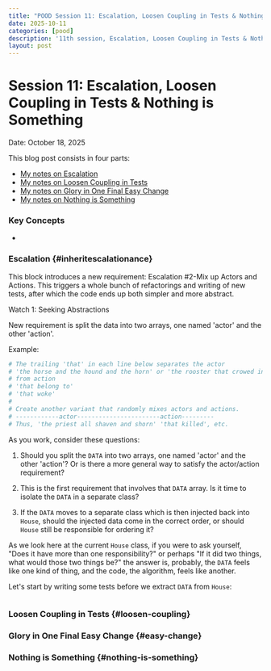 ```yaml
---
title: "POOD Session 11: Escalation, Loosen Coupling in Tests & Nothing is Something"
date: 2025-10-11
categories: [pood]
description: '11th session, Escalation, Loosen Coupling in Tests & Nothing is Something'
layout: post
---
```


# Session 11: Escalation, Loosen Coupling in Tests & Nothing is Something

Date: October 18, 2025

This blog post consists in four parts:

- [My notes on Escalation](#escalation)
- [My notes on Loosen Coupling in Tests](#loosen-coupling)
- [My notes on Glory in One Final Easy Change](#easy-change)
- [My notes on Nothing is Something](#nothing-is-something)

### Key Concepts

- 

### Escalation {#inheritescalationance}

This block introduces a new requirement: Escalation #2-Mix up Actors and Actions.  This triggers a whole bunch of refactorings and writing of new tests, after which the code ends up both simpler and more abstract.

Watch 1: Seeking Abstractions

New requirement is split the data into two arrays, one named 'actor' and the other 'action'.

Example:

```ruby
# The trailing 'that' in each line below separates the actor
# 'the horse and the hound and the horn' or 'the rooster that crowed in the morn'
# from action
# 'that belong to'
# 'that woke'
#
# Create another variant that randomly mixes actors and actions.
# ------------actor-----------------------action---------
# Thus, 'the priest all shaven and shorn' 'that killed', etc.
```

As you work, consider these questions:

1. Should you split the `DATA` into two arrays, one named 'actor' and the other 'action'? Or is there a more general way to satisfy the actor/action requirement?

2. This is the first requirement that involves that `DATA` array.  Is it time to isolate the `DATA` in a separate class?

3. If the `DATA` moves to a separate class which is then injected back into `House`, should the injected data come in the correct order, or should `House` still be responsible for ordering it?

As we look here at the current `House` class, if you were to ask yourself, "Does it have more than one responsibility?" or perhaps "If it did two things, what would those two things be?" the answer is, probably, the `DATA` feels like one kind of thing, and the code, the algorithm, feels like another.

Let's start by writing some tests before we extract `DATA` from `House`:

```ruby

```

### Loosen Coupling in Tests {#loosen-coupling}

### Glory in One Final Easy Change {#easy-change}

### Nothing is Something {#nothing-is-something}

